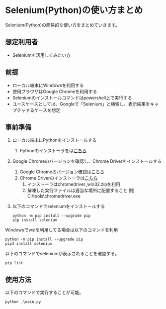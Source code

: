 # Selenium(Python)の使い方まとめ
Selenium(Python)の簡易的な使い方をまとめていきます。

## 想定利用者
- Seleniumを活用してみたい方

## 前提
- ローカル端末にWindowsを利用する
- 使用ブラウザはGoogle Chromeを利用する
- Seleniumのインストールコマンドはpowershell上で実行する
- ユースケースとしては、Googleで「Selenium」と検索し、表示結果をキャプチャするケースを想定

## 事前準備
1. ローカル端末にPythonをインストールする
   1. Pythonのインストーラをは[こちら](https://www.python.org/)

2. Google Chromeのバージョンを確認し、Chrome Driverをインストールする
   1. Google Chromeのバージョン確認は[こちら](chrome://settings/help)
   2. Chrome Driverのインストーラは[こちら](https://chromedriver.chromium.org/downloads) 
      1. インストーラはchromedriver_win32.zipを利用
      2. 解凍した実行ファイルは適当な場所に配置すること 例) C:\tools\chromedriver.exe

3. 以下のコマンドでseleniumをインストールする
   ```
   python -m pip install --upgrade pip
   pip install selenium
   ```
Windowsでwslを利用してる場合は以下のコマンドを利用
```
python -m pip install --upgrade pip
pip3 install selenium
```

以下のコマンドでseleniumが表示されることを確認する。
```
pip list
```

## 使用方法
以下のコマンドで実行することが可能。
```
python .\main.py
```